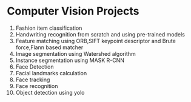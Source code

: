 # Computer Vision Projects
1. Fashion item classification
2. Handwriting recognition from scratch and using pre-trained models
3. Feature matching using ORB,SIFT keypoint descriptor and Brute force,Flann based matcher
4. Image segmentation using Watershed algorithm
5. Instance segmentation using MASK R-CNN
6. Face Detection
7. Facial landmarks calculation
8. Face tracking
9. Face recognition
10. Object detection using yolo
